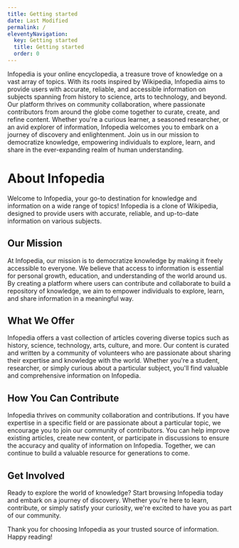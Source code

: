 ```yaml
---
title: Getting started
date: Last Modified 
permalink: /
eleventyNavigation:
  key: Getting started 
  title: Getting started
  order: 0
---
```


Infopedia is your online encyclopedia, a treasure trove of knowledge on a vast array of topics. With its roots inspired by Wikipedia, Infopedia aims to provide users with accurate, reliable, and accessible information on subjects spanning from history to science, arts to technology, and beyond. Our platform thrives on community collaboration, where passionate contributors from around the globe come together to curate, create, and refine content. Whether you're a curious learner, a seasoned researcher, or an avid explorer of information, Infopedia welcomes you to embark on a journey of discovery and enlightenment. Join us in our mission to democratize knowledge, empowering individuals to explore, learn, and share in the ever-expanding realm of human understanding.

# About Infopedia

Welcome to Infopedia, your go-to destination for knowledge and information on a wide range of topics! Infopedia is a clone of Wikipedia, designed to provide users with accurate, reliable, and up-to-date information on various subjects.

## Our Mission

At Infopedia, our mission is to democratize knowledge by making it freely accessible to everyone. We believe that access to information is essential for personal growth, education, and understanding of the world around us. By creating a platform where users can contribute and collaborate to build a repository of knowledge, we aim to empower individuals to explore, learn, and share information in a meaningful way.

## What We Offer

Infopedia offers a vast collection of articles covering diverse topics such as history, science, technology, arts, culture, and more. Our content is curated and written by a community of volunteers who are passionate about sharing their expertise and knowledge with the world. Whether you're a student, researcher, or simply curious about a particular subject, you'll find valuable and comprehensive information on Infopedia.

## How You Can Contribute

Infopedia thrives on community collaboration and contributions. If you have expertise in a specific field or are passionate about a particular topic, we encourage you to join our community of contributors. You can help improve existing articles, create new content, or participate in discussions to ensure the accuracy and quality of information on Infopedia. Together, we can continue to build a valuable resource for generations to come.

## Get Involved

Ready to explore the world of knowledge? Start browsing Infopedia today and embark on a journey of discovery. Whether you're here to learn, contribute, or simply satisfy your curiosity, we're excited to have you as part of our community.

Thank you for choosing Infopedia as your trusted source of information. Happy reading!


